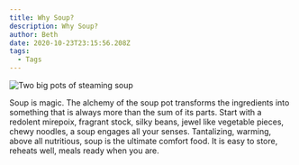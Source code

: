 ```yaml
---
title: Why Soup?
description: Why Soup?
author: Beth
date: 2020-10-23T23:15:56.208Z
tags:
  - Tags
---
```

![Two big pots of steaming soup](/static/img/pexels-timur-saglambilek-66639.jpg)

Soup is magic. The alchemy of the soup pot transforms the ingredients into something that is always more than the sum of its parts. Start with a redolent mirepoix, fragrant stock, silky beans, jewel like vegetable pieces, chewy noodles, a soup engages all your senses. Tantalizing, warming, above all nutritious, soup is the ultimate comfort food. It is easy to store, reheats well, meals ready when you are.